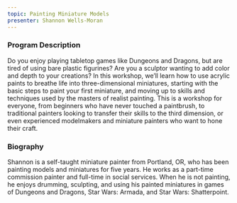 ```yaml
---
topic: Painting Miniature Models
presenter: Shannon Wells-Moran
---
```


### Program Description

Do you enjoy playing tabletop games like Dungeons and Dragons, but are tired of using bare plastic figurines? Are you a sculptor wanting to add color and depth to your creations? In this workshop, we’ll learn how to use acrylic paints to breathe life into three-dimensional miniatures, starting with the basic steps to paint your first miniature, and moving up to skills and techniques used by the masters of realist painting. This is a workshop for everyone, from beginners who have never touched a paintbrush, to traditional painters looking to transfer their skills to the third dimension, or even experienced modelmakers and miniature painters who want to hone their craft.

### Biography

Shannon is a self-taught miniature painter from Portland, OR, who has been painting models and miniatures for five years. He works as a part-time commission painter and full-time in social services. When he is not painting, he enjoys drumming, sculpting, and using his painted miniatures in games of Dungeons and Dragons, Star Wars: Armada, and Star Wars: Shatterpoint.

